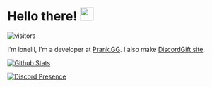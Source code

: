 # Hello there! <img src="https://cdn.discordapp.com/emojis/786373074487345152.png" width="30px">
![visitors](https://visitor-badge-reloaded.herokuapp.com/badge?page_id=lonelil.githubreadme&color=00cf00)

I'm lonelil, I'm a developer at [Prank.GG](https://prank.gg). I also make [DiscordGift.site](https://discordgift.site).

[![Github Stats](https://github-readme-stats.vercel.app/api?username=lonelil&theme=dark&show_icons=true)](https://github.com/lonelil)

[![Discord Presence](https://lanyard-profile-readme.vercel.app/api/603129750638034957)](https://discord.com/users/603129750638034957)
